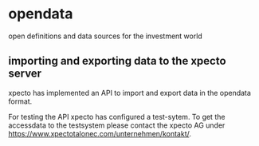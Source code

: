 # opendata
open definitions and data sources for the investment world

## importing and exporting data to the xpecto server

xpecto has implemented an API to import and export data in the opendata format.

For testing the API xpecto has configured a test-sytem. 
To get the accessdata to the testsystem please contact the xpecto AG under https://www.xpectotalonec.com/unternehmen/kontakt/.

